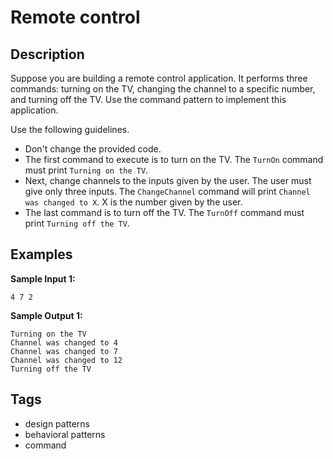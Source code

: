 # Remote control

## Description
Suppose you are building a remote control application. It performs three commands: turning on the TV, changing the channel to a specific number, and turning off the TV. Use the command pattern to implement this application.

Use the following guidelines.

- Don't change the provided code.
- The first command to execute is to turn on the TV. The `TurnOn` command must print `Turning on the TV`.
- Next, change channels to the inputs given by the user. The user must give only three inputs. The `ChangeChannel` command will print `Channel was changed to X`. X is the number given by the user.
- The last command is to turn off the TV. The `TurnOff` command must print `Turning off the TV`.

## Examples
**Sample Input 1:**
```console
4 7 2
```

**Sample Output 1:**
```console
Turning on the TV
Channel was changed to 4
Channel was changed to 7
Channel was changed to 12
Turning off the TV
```

## Tags
- design patterns
- behavioral patterns
- command